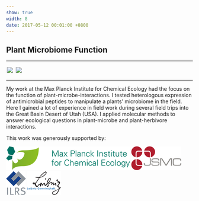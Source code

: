 ```yaml
---
show: true
width: 8
date: 2017-05-12 00:01:00 +0800
---
```


<div class="p-4">
    <h2>Plant Microbiome Function</h2>
    <hr />
   <img data-src="{{ 'assets/images/photos/IMG_2714m.jpg' | relative_url }}" class="lazy rounded" style="width: 48%; height: auto;margin: 2px;" src="{{ '/assets/images/empty_300x200.png' | relative_url }}">
 <img data-src="{{ 'assets/images/photos/IMG_4270m.jpg' | relative_url }}" class="lazy rounded" style="width: 48%; height: auto;margin: 2px;" src="{{ '/assets/images/empty_300x200.png' | relative_url }}">
    <hr />
    <p>
        My work at the Max Planck Institute for Chemical Ecology had the focus on the function of plant-microbe-interactions. I tested heterologous expression of antimicrobial peptides to manipulate a plants’ microbiome in the field. Here I gained a lot of experience in field work during several field trips into the Great Basin Desert of Utah (USA). I applied molecular methods to answer ecological questions in plant-microbe and plant-herbivore interactions.
    </p>
    <p>
       This work was generously supported by:
    </p>
      <img src="/assets/logo/logo64_ICE.png" alt="Image 3" class="rounded-sm img-fluid logo-img">
     <img src="/assets/logo/logo64_JSMC.png" alt="Image 3" class="rounded-sm img-fluid logo-img"> 
     <img src="/assets/logo/logo64_ILRS.png" alt="Image 1" class="rounded-sm img-fluid logo-img">
    <img src="/assets/logo/logo64_Leip.png" alt="Image 1" class="rounded-sm img-fluid logo-img">
</div>
